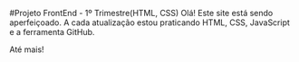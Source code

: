 #Projeto FrontEnd - 1º Trimestre(HTML, CSS)
Olá! Este site está sendo aperfeiçoado. A cada atualização estou praticando HTML, CSS, JavaScript e a ferramenta GitHub.

Até mais!

